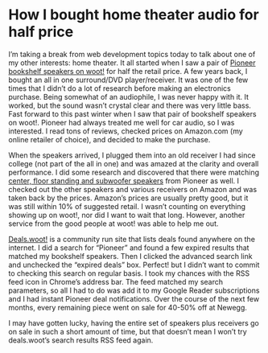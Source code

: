 # How I bought home theater audio for half price


I’m taking a break from web development topics today to talk about one of my other interests: home theater. It all started when I saw a pair of [Pioneer bookshelf speakers on woot!](http://www.woot.com/Blog/ViewEntry.aspx?Id=19729) for half the retail price. A few years back, I bought an all in one surround/DVD player/receiver. It was one of the few times that I didn’t do a lot of research before making an electronics purchase. Being somewhat of an audiophile, I was never happy with it. It worked, but the sound wasn’t crystal clear and there was very little bass. Fast forward to this past winter when I saw that pair of bookshelf speakers on woot!. Pioneer had always treated me well for car audio, so I was interested. I read tons of reviews, checked prices on Amazon.com (my online retailer of choice), and decided to make the purchase.

When the speakers arrived, I plugged them into an old receiver I had since college (not part of the all in one) and was amazed at the clarity and overall performance. I did some research and discovered that there were matching [center, floor standing and subwoofer speakers](http://www.pioneerelectronics.com/PUSA/Home/Home-Theater-Systems/Speaker-Packages/SP-PK51FS) from Pioneer as well. I checked out the other speakers and various receivers on Amazon and was taken back by the prices. Amazon’s prices are usually pretty good, but it was still within 10% of suggested retail. I wasn’t counting on everything showing up on woot!, nor did I want to wait that long. However, another service from the good people at woot! was able to help me out.

[Deals.woot!](http://deals.woot.com/) is a community run site that lists deals found anywhere on the internet. I did a search for “Pioneer” and found a few expired results that matched my bookshelf speakers. Then I clicked the advanced search link and unchecked the “expired deals” box. Perfect! but I didn’t want to commit to checking this search on regular basis. I took my chances with the RSS feed icon in Chrome’s address bar. The feed matched my search parameters, so all I had to do was add it to my Google Reader subscriptions and I had instant Pioneer deal notifications. Over the course of the next few months, every remaining piece went on sale for 40-50% off at Newegg.

I may have gotten lucky, having the entire set of speakers plus receivers go on sale in such a short amount of time, but that doesn’t mean I won’t try deals.woot’s search results RSS feed again.


